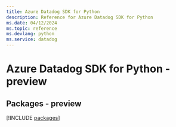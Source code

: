 ```yaml
---
title: Azure Datadog SDK for Python
description: Reference for Azure Datadog SDK for Python
ms.date: 04/12/2024
ms.topic: reference
ms.devlang: python
ms.service: datadog
---
```

# Azure Datadog SDK for Python - preview
## Packages - preview
[!INCLUDE [packages](datadog-index.md)]